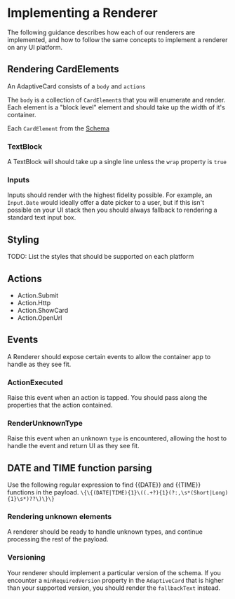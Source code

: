 # Implementing a Renderer

The following guidance describes how each of our renderers are implemented, and how to follow the same concepts to implement a renderer on any UI platform.

## Rendering CardElements

An AdaptiveCard consists of a `body` and `actions`

The `body` is a collection of `CardElement`s that you will enumerate and render. Each element is a "block level" element and should take up the width of it's container.

Each `CardElement` from the  [Schema](../Schema.md)

### TextBlock

A TextBlock will should take up a single line unless the `wrap` property is `true`

### Inputs

Inputs should render with the highest fidelity possible. For example, an `Input.Date` would ideally offer a date picker to a user, but if this isn't possible on your UI stack then you should always fallback to rendering a standard text input box.

## Styling

TODO: List the styles that should be supported on each platform

## Actions

* Action.Submit
* Action.Http
* Action.ShowCard
* Action.OpenUrl

## Events

A Renderer should expose certain events to allow the container app to handle as they see fit.

### ActionExecuted
Raise this event when an action is tapped. You should pass along the properties that the action contained.

### RenderUnknownType
Raise this event when an unknown `type` is encountered, allowing the host to handle the event and return UI as they see fit.


## DATE and TIME function parsing
Use the following regular expression to find {{DATE}} and {{TIME}} functions in the payload.
`\{\{(DATE|TIME){1}\((.+?){1}(?:,\s*(Short|Long){1}\s*)??\)\}\} `

### Rendering unknown elements
A renderer should be ready to handle unknown types, and continue processing the rest of the payload. 

### Versioning
Your renderer should implement a particular version of the schema. If you encounter a `minRequiredVersion` property in the `AdaptiveCard` that is higher than your supported version, you should render the `fallbackText` instead.


